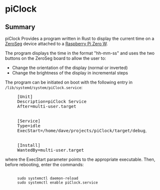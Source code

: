 <h1>piClock</h1>
<h2>Summary</h2>
<p>piClock Provides a program written in Rust to display the current time on a <a href="https://thepihut.com/products/zeroseg">ZeroSeg</a> device attached to a <a href="https://www.raspberrypi.org/products/raspberry-pi-zero-w/">Raspberry Pi Zero W</a>.
<p>The program displays the time in the format "hh-mm-ss" and uses the two buttons on the ZeroSeg board to allow the user to:
<ul>
<li>Change the orientation of the display (normal or inverted)</li>
<li>Change the brightness of the display in incremental steps</li>
</ul>
<p>The program can be initiated on boot with the following entry in <code>/lib/systemd/system/piClock.service</code>:
<figure><pre>
[Unit]
Description=piClock Service
After=multi-user.target
<br>
[Service]
Type=idle
ExecStart=/home/dave/projects/piClock/target/debug/piClock &>> /home/dave/piClock-daemon.output
<br>
[Install]
WantedBy=multi-user.target
</pre></figure>
<p>where the ExecStart parameter points to the appropriate executable.  Then, before rebooting, enter the commands:
<figure>
    <pre>
        <code>
sudo systemctl daemon-reload
sudo systemctl enable piClock.service
        </code>
    </pre>
</figure>
